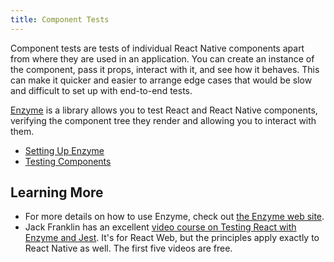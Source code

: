 ```yaml
---
title: Component Tests
---
```


Component tests are tests of individual React Native components apart from where they are used in an application. You can create an instance of the component, pass it props, interact with it, and see how it behaves. This can make it quicker and easier to arrange edge cases that would be slow and difficult to set up with end-to-end tests.

[Enzyme][enzyme] is a library allows you to test React and React Native components, verifying the component tree they render and allowing you to interact with them.

- [Setting Up Enzyme](setup)
- [Testing Components](testing)

## Learning More

- For more details on how to use Enzyme, check out [the Enzyme web site][enzyme].
- Jack Franklin has an excellent [video course on Testing React with Enzyme and Jest][testing-react-enzyme]. It's for React Web, but the principles apply exactly to React Native as well. The first five videos are free.

[enzyme]: http://airbnb.io/enzyme/
[testing-react-enzyme]: https://javascriptplayground.com/testing-react-enzyme-jest/
